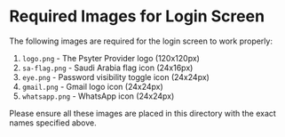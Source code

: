 # Required Images for Login Screen

The following images are required for the login screen to work properly:

1. `logo.png` - The Psyter Provider logo (120x120px)
2. `sa-flag.png` - Saudi Arabia flag icon (24x16px)
3. `eye.png` - Password visibility toggle icon (24x24px)
4. `gmail.png` - Gmail logo icon (24x24px)
5. `whatsapp.png` - WhatsApp icon (24x24px)

Please ensure all these images are placed in this directory with the exact names specified above. 